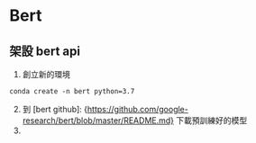 # Bert

## 架設 bert api
1. 創立新的環境
```
conda create -n bert python=3.7
```

2. 到 [bert github]: {https://github.com/google-research/bert/blob/master/README.md} 下載預訓練好的模型
3. 
